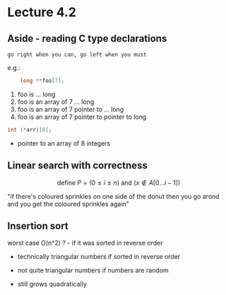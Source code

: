 # Lecture 4.2

## Aside - reading C type declarations

    go right when you can, go left when you must

e.g.:

```cpp
    long **foo[7];
```

1. foo is ... long
2. foo is an array of 7 ... long
3. foo is an array of 7 pointer to ... long
4. foo is an array of 7 pointer to pointer to long

```cpp
int (*arr)[8];
```

- pointer to an array of 8 integers

## Linear search with correctness

$$
\text{define}\; P = (0 \leq i \leq n) \text{ and } (x \notin A[0\dots i-1])
$$

"if there's coloured sprinkles on one side of the donut then you go arond and you get the coloured sprinkles again"

## Insertion sort

worst case O(n^2) ? - if it was sorted in reverse order

- technically triangular numbers if sorted in reverse order
- not quite triangular numbers if numbers are random

- still grows quadratically